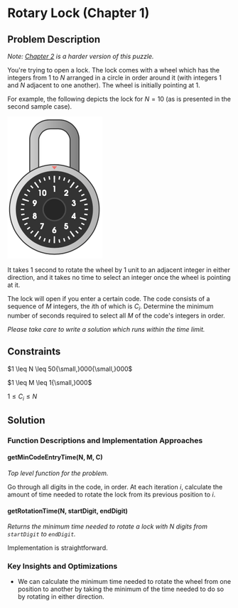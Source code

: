 # Rotary Lock (Chapter 1)

## Problem Description

*Note: [Chapter 2](../../Level%202/Director%20of%20Photography%202/) is a harder version of this puzzle.*

You're trying to open a lock. The lock comes with a wheel which has the integers from $1$ to $N$ arranged in a circle in order around it (with integers $1$ and $N$ adjacent to one another). The wheel is initially pointing at $1$.

For example, the following depicts the lock for $N = 10$ (as is presented in the second sample case).

![Lock Image](images/Lock%20Image.png)

It takes $1$ second to rotate the wheel by $1$ unit to an adjacent integer in either direction, and it takes no time to select an integer once the wheel is pointing at it.

The lock will open if you enter a certain code. The code consists of a sequence of $M$ integers, the $i\text{th}$ of which is $C_i$. Determine the minimum number of seconds required to select all $M$ of the code's integers in order.

*Please take care to write a solution which runs within the time limit.*

## Constraints

$1 \leq N \leq 50{\small,}000{\small,}000$

$1 \leq M \leq 1{\small,}000$

$1 \leq C_i \leq N$

## Solution

### Function Descriptions and Implementation Approaches

#### getMinCodeEntryTime(N, M, C)

*Top level function for the problem.*

Go through all digits in the code, in order. At each iteration $i$, calculate the amount of time needed to rotate the lock from its previous position to $i$.

#### getRotationTime(N, startDigit, endDigit)

*Returns the minimum time needed to rotate a lock with $N$ digits from ```startDigit``` to ```endDigit```.*

Implementation is straightforward.

### Key Insights and Optimizations

- We can calculate the minimum time needed to rotate the wheel from one position to another by taking the minimum of the time needed to do so by rotating in either direction.